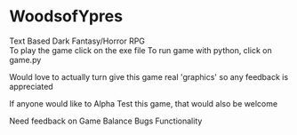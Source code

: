 # WoodsofYpres
Text Based Dark Fantasy/Horror RPG  
To play the game click on the exe file 
To run game with python, click on game.py 

 Would love to actually turn give this game real 'graphics' so any feedback is appreciated   
 
 If anyone would like to Alpha Test this game, that would also be welcome 
 
 Need feedback on 
 Game Balance
 Bugs
 Functionality 


 


